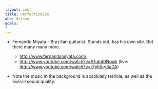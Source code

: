 ```yaml
---
layout: post
title: Perfectionism
who: delano
goals:
- 
---
```


* Fernando Miyata - Brazilian guitarist. Stands out, has his own site. But there many many more. 
    * http://www.fernandomiyata.com/
    * http://www.youtube.com/watch?v=ATub40Npxik (live: http://www.youtube.com/watch?v=r7yh5-y5aDA)

* Note the music in the background is absolutely terrible, as well as the overall sound quality. 








<object width="200" height="165" class="graphic"><param name="movie" value="http://www.youtube.com/v/r7yh5-y5aDA&hl=en&fs=1&color1=0x3a3a3a&color2=0x999999"></param><param name="allowFullScreen" value="true"></param><param name="allowscriptaccess" value="always"></param><embed src="http://www.youtube.com/v/r7yh5-y5aDA&hl=en&fs=1&color1=0x3a3a3a&color2=0x999999" type="application/x-shockwave-flash" allowscriptaccess="always" allowfullscreen="true" width="200" height="165"></embed></object>


